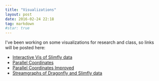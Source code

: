 ```yaml
---
title: "Visualizations"
layout: post
date: 2016-02-24 22:18
tag: markdown
#star: true
---
```


I've been working on some visualizations for research and class,
so links will be posted here:

* [Interactive Vis of Slimfly data](../vis-project/src)
* [Parallel Coordinates](../vis/parcoords.html)
* [Parallel Coordinates Improved](../vis/parcoords2.html)
* [Streamgraphs of Dragonfly and Slimfly data](../vis/streamgraph.html)





